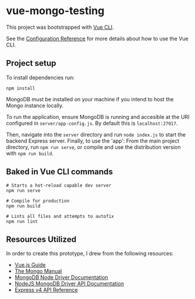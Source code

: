# vue-mongo-testing
This project was bootstrapped with [Vue CLI](https://cli.vuejs.org).

See the [Configuration Reference](https://cli.vuejs.org/config/) for more details about how to use the Vue CLI.

## Project setup
To install dependencies run:
```
npm install
```
MongoDB must be installed on your machine if you intend to host the Mongo instance locally.

To run the application, ensure MongoDB is running and accesible at the URI configured in `server/app-config.js`.
By default this is `localhost:27017`.

Then, navigate into the `server` directory and run `node index.js` to start the backend Express server.
Finally, to use the 'app': 
From the main project directory, run `npm run serve`, or compile and use the distribution version with `npm run build`.

## Baked in Vue CLI commands
```
# Starts a hot-reload capable dev server
npm run serve

# Compile for production
npm run build

# Lints all files and attempts to autofix
npm run lint
```

## Resources Utilized
In order to create this prototype, I drew from the following resources:
- [Vue.js Guide](https://vuejs.org/v2/guide/)
- [The Mongo Manual](https://docs.mongodb.com/manual/)
- [MongoDB Node Driver Documentation](https://docs.mongodb.com/drivers/node/)
- [NodeJS MongoDB Driver API Documentation](http://mongodb.github.io/node-mongodb-native/3.6/api/)
- [Express v4 API Reference](http://expressjs.com/en/4x/api.html)